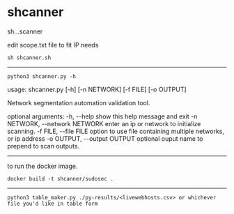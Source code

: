 # shcanner
sh...scanner

edit scope.txt file to fit IP needs
```
sh shcanner.sh
```

-----------------------------------------
```
python3 shcanner.py -h
```
usage: shcanner.py [-h] [-n NETWORK] [-f FILE] [-o OUTPUT]

Network segmentation automation validation tool.

optional arguments:
  -h, --help            show this help message and exit
  -n NETWORK, --network NETWORK
                        enter an ip or network to initialize scanning.
  -f FILE, --file FILE  option to use file containing multiple networks, or ip address
  -o OUTPUT, --output OUTPUT
                        optional ouput name to prepend to scan outputs.
                    
-----------------------------------------------------------------------------------------------

to run the docker image.
```
docker build -t shcanner/sudosec .
```

-------------------------------------------------------------------------------------------------
```
python3 table_maker.py ./py-results/<livewebhosts.csv> or whichever file you'd like in table form
```

